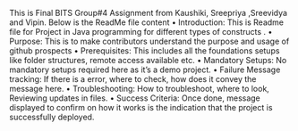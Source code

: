This is Final BITS Group#4 Assignment from Kaushiki, Sreepriya ,Sreevidya and Vipin.
Below is the ReadMe file content
•	Introduction: This is Readme file for Project in Java programming for different types of constructs .
•	Purpose: This is to make contributors understand the purpose and usage of github prospects
•	Prerequisites: This includes all the foundations setups like folder structures, remote access available etc.
•	Mandatory Setups: No mandatory setups required here as it’s a demo project.
•	Failure Message tracking: If there is a error, where to check, how does it convey the message here.
•	Troubleshooting: How to troubleshoot, where to look, Reviewing updates in files.
•	Success Criteria: Once done, message displayed to confirm on how it works is the indication that the project is successfully deployed.
